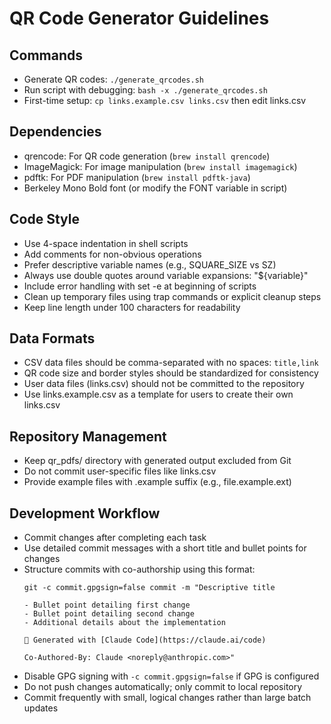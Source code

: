 # QR Code Generator Guidelines

## Commands
- Generate QR codes: `./generate_qrcodes.sh`
- Run script with debugging: `bash -x ./generate_qrcodes.sh`
- First-time setup: `cp links.example.csv links.csv` then edit links.csv

## Dependencies
- qrencode: For QR code generation (`brew install qrencode`)
- ImageMagick: For image manipulation (`brew install imagemagick`)
- pdftk: For PDF manipulation (`brew install pdftk-java`)
- Berkeley Mono Bold font (or modify the FONT variable in script)

## Code Style
- Use 4-space indentation in shell scripts
- Add comments for non-obvious operations
- Prefer descriptive variable names (e.g., SQUARE_SIZE vs SZ)
- Always use double quotes around variable expansions: "${variable}"
- Include error handling with set -e at beginning of scripts
- Clean up temporary files using trap commands or explicit cleanup steps
- Keep line length under 100 characters for readability

## Data Formats
- CSV data files should be comma-separated with no spaces: `title,link`
- QR code size and border styles should be standardized for consistency
- User data files (links.csv) should not be committed to the repository
- Use links.example.csv as a template for users to create their own links.csv

## Repository Management
- Keep qr_pdfs/ directory with generated output excluded from Git
- Do not commit user-specific files like links.csv
- Provide example files with .example suffix (e.g., file.example.ext)

## Development Workflow
- Commit changes after completing each task
- Use detailed commit messages with a short title and bullet points for changes
- Structure commits with co-authorship using this format:
  ```
  git -c commit.gpgsign=false commit -m "Descriptive title

  - Bullet point detailing first change
  - Bullet point detailing second change
  - Additional details about the implementation

  🤖 Generated with [Claude Code](https://claude.ai/code)

  Co-Authored-By: Claude <noreply@anthropic.com>"
  ```
- Disable GPG signing with `-c commit.gpgsign=false` if GPG is configured
- Do not push changes automatically; only commit to local repository
- Commit frequently with small, logical changes rather than large batch updates
